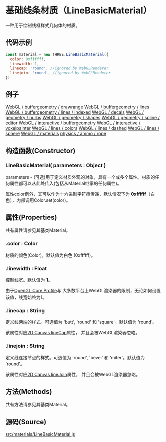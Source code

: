 # 基础线条材质（LineBasicMaterial）

一种用于绘制线框样式几何体的材质。

## 代码示例

```js
const material = new THREE.LineBasicMaterial({
  color: 0xffffff,
  linewidth: 1,
  linecap: 'round', //ignored by WebGLRenderer
  linejoin: 'round', //ignored by WebGLRenderer
})
```

## 例子

[WebGL / buffergeometry / drawrange](https://threejs.org/examples/#webgl_buffergeometry_drawrange)
[WebGL / buffergeometry / lines](https://threejs.org/examples/#webgl_buffergeometry_lines)
[WebGL / buffergeometry / lines / indexed](https://threejs.org/examples/#webgl_buffergeometry_lines_indexed)
[WebGL / decals](https://threejs.org/examples/#webgl_decals)
[WebGL / geometry / nurbs](https://threejs.org/examples/#webgl_geometry_nurbs)
[WebGL / geometry / shapes](https://threejs.org/examples/#webgl_geometry_shapes)
[WebGL / geometry / spline / editor](https://threejs.org/examples/#webgl_geometry_spline_editor)
[WebGL / interactive / buffergeometry](https://threejs.org/examples/#webgl_interactive_buffergeometry)
[WebGL / interactive / voxelpainter](https://threejs.org/examples/#webgl_interactive_voxelpainter)
[WebGL / lines / colors](https://threejs.org/examples/#webgl_lines_colors)
[WebGL / lines / dashed](https://threejs.org/examples/#webgl_lines_dashed)
[WebGL / lines / sphere](https://threejs.org/examples/#webgl_lines_sphere)
[WebGL / materials](https://threejs.org/examples/#webgl_materials)
[physics / ammo / rope](https://threejs.org/examples/#physics_ammo_rope)

## 构造函数(Constructor)

### LineBasicMaterial( parameters : Object )

parameters - (可选)用于定义材质外观的对象，具有一个或多个属性。材质的任何属性都可以从此处传入(包括从Material继承的任何属性)。

属性color例外，其可以作为十六进制字符串传递，默认情况下为 **0xffffff**（白色），内部调用Color.set(color)。

## 属性(Properties)

共有属性请参见其基类Material。

### .color : Color

材质的颜色(Color)，默认值为白色 (0xffffff)。

### .linewidth : Float

控制线宽。默认值为 **1**。

由于[OpenGL Core Profile](https://www.khronos.org/registry/OpenGL/specs/gl/glspec46.core.pdf)与 大多数平台上WebGL渲染器的限制，无论如何设置该值，线宽始终为1。

### .linecap : String

定义线两端的样式。可选值为 'butt', 'round' 和 'square'。默认值为 'round'。

该属性对应[2D Canvas lineCap](https://developer.mozilla.org/en/docs/Web/API/CanvasRenderingContext2D/lineCap)属性， 并且会被WebGL渲染器忽略。

### .linejoin : String

定义线连接节点的样式。可选值为 'round', 'bevel' 和 'miter'。默认值为 'round'。

该属性对应[2D Canvas lineJoin](https://developer.mozilla.org/en/docs/Web/API/CanvasRenderingContext2D/lineJoin)属性， 并且会被WebGL渲染器忽略。

## 方法(Methods)

共有方法请参见其基类Material。

## 源码(Source)

[src/materials/LineBasicMaterial.js](https://github.com/mrdoob/three.js/blob/master/src/materials/LineBasicMaterial.js)

